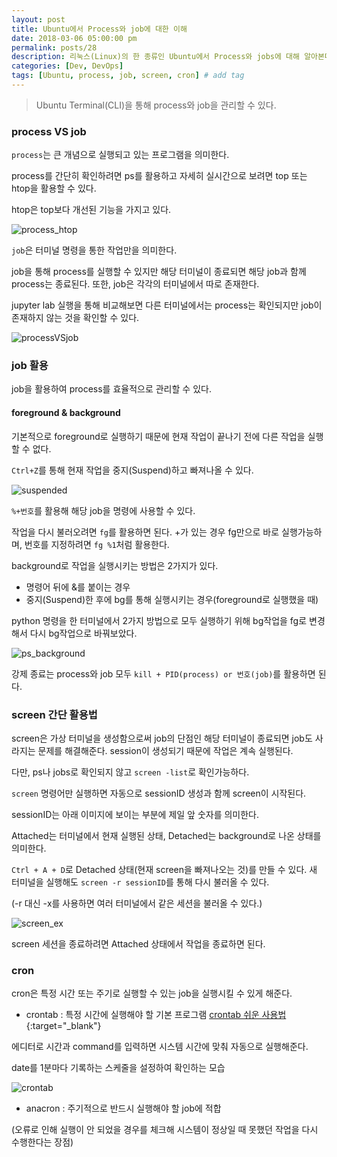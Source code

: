 ```yaml
---
layout: post
title: Ubuntu에서 Process와 job에 대한 이해
date: 2018-03-06 05:00:00 pm
permalink: posts/28
description: 리눅스(Linux)의 한 종류인 Ubuntu에서 Process와 jobs에 대해 알아본다.  # Add post description (optional)
categories: [Dev, DevOps]
tags: [Ubuntu, process, job, screen, cron] # add tag
---
```


> Ubuntu Terminal(CLI)을 통해 process와 job을 관리할 수 있다.

### process VS job

`process`는 큰 개념으로 실행되고 있는 프로그램을 의미한다.

process를 간단히 확인하려면 ps를 활용하고 자세히 실시간으로 보려면 top 또는 htop을 활용할 수 있다.

htop은 top보다 개선된 기능을 가지고 있다.

![process_htop]({{site.baseurl}}/assets/img/linux/ps_htop.jpg)

`job`은 터미널 명령을 통한 작업만을 의미한다. 

job을 통해 process를 실행할 수 있지만 해당 터미널이 종료되면 해당 job과 함께 process는 종료된다. 또한, job은 각각의 터미널에서 따로 존재한다.

jupyter lab 실행을 통해 비교해보면 다른 터미널에서는 process는 확인되지만 job이 존재하지 않는 것을 확인할 수 있다.

![processVSjob]({{site.baseurl}}/assets/img/linux/process1.jpg)

### job 활용

job을 활용하여 process를 효율적으로 관리할 수 있다.

#### foreground & background 

기본적으로 foreground로 실행하기 때문에 현재 작업이 끝나기 전에 다른 작업을 실행할 수 없다.

`Ctrl+Z`를 통해 현재 작업을 중지(Suspend)하고 빠져나올 수 있다.

![suspended]({{site.baseurl}}/assets/img/linux/suspend.jpg)

`%+번호`를 활용해 해당 job을 명령에 사용할 수 있다.

작업을 다시 불러오려면 `fg`를 활용하면 된다. +가 있는 경우 fg만으로 바로 실행가능하며, 번호를 지정하려면 `fg %1`처럼 활용한다.

background로 작업을 실행시키는 방법은 2가지가 있다.

* 명령어 뒤에 &를 붙이는 경우
* 중지(Suspend)한 후에 bg를 통해 실행시키는 경우(foreground로 실행했을 때)

python 명령을 한 터미널에서 2가지 방법으로 모두 실행하기 위해 bg작업을 fg로 변경해서 다시 bg작업으로 바꿔보았다.

![ps_background]({{site.baseurl}}/assets/img/linux/ps_background.jpg)

강제 종료는 process와 job 모두 `kill + PID(process) or 번호(job)`를 활용하면 된다.

### screen 간단 활용법

screen은 가상 터미널을 생성함으로써 job의 단점인 해당 터미널이 종료되면 job도 사라지는 문제를 해결해준다. session이 생성되기 때문에 작업은 계속 실행된다.

다만, ps나 jobs로 확인되지 않고 `screen -list`로 확인가능하다.

`screen` 명령어만 실행하면 자동으로 sessionID 생성과 함께 screen이 시작된다.

sessionID는 아래 이미지에 보이는 부분에 제일 앞 숫자를 의미한다.

Attached는 터미널에서 현재 실행된 상태, Detached는 background로 나온 상태를 의미한다.

`Ctrl + A + D`로 Detached 상태(현재 screen을 빠져나오는 것)를 만들 수 있다. 새 터미널을 실행해도 `screen -r sessionID`를 통해 다시 불러올 수 있다. 

(-r 대신 -x를 사용하면 여러 터미널에서 같은 세션을 불러올 수 있다.)

![screen_ex]({{site.baseurl}}/assets/img/linux/screen_ex.jpg)

screen 세션을 종료하려면 Attached 상태에서 작업을 종료하면 된다.

### cron

cron은 특정 시간 또는 주기로 실행할 수 있는 job을 실행시킬 수 있게 해준다.

* crontab : 특정 시간에 실행해야 할 기본 프로그램 [crontab 쉬운 사용법](https://zetawiki.com/wiki/%EB%A6%AC%EB%88%85%EC%8A%A4_%EB%B0%98%EB%B3%B5_%EC%98%88%EC%95%BD%EC%9E%91%EC%97%85_cron,_crond,_crontab){:target="_blank"}

에디터로 시간과 command를 입력하면 시스템 시간에 맞춰 자동으로 실행해준다.

date를 1분마다 기록하는 스케줄을 설정하여 확인하는 모습

![crontab]({{site.baseurl}}/assets/img/linux/crontab.jpg)

* anacron : 주기적으로 반드시 실행해야 할 job에 적합

(오류로 인해 실행이 안 되었을 경우를 체크해 시스템이 정상일 때 못했던 작업을 다시 수행한다는 장점)











